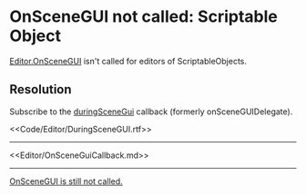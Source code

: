 # OnSceneGUI not called: Scriptable Object

[Editor.OnSceneGUI](https://docs.unity3d.com/ScriptReference/Editor.OnSceneGUI.html) isn't called for editors of ScriptableObjects.

## Resolution
Subscribe to the [duringSceneGui](https://docs.unity3d.com/ScriptReference/SceneView-duringSceneGui.html) callback (formerly onSceneGUIDelegate).  

<<Code/Editor/DuringSceneGUI.rtf>>

---  

<<Editor/OnSceneGuiCallback.md>>

---  

[OnSceneGUI is still not called.](OnSceneGUI%20Gizmos.md)

